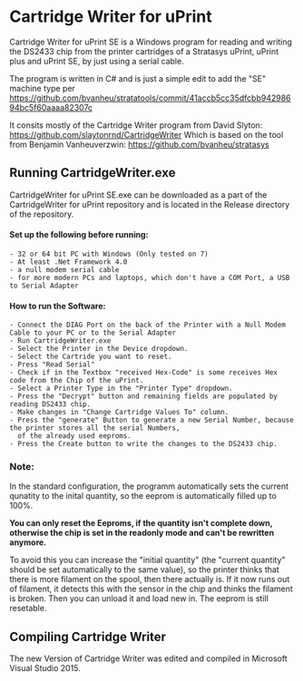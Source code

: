 # Cartridge Writer for uPrint

Cartridge Writer for uPrint SE is a Windows program for reading and writing the
DS2433 chip from the printer cartridges of a Stratasys uPrint, uPrint plus and uPrint SE, by just using a serial cable.

The program is written in C# and is just a simple edit to add the "SE" machine type per https://github.com/bvanheu/stratatools/commit/41accb5cc35dfcbb94298694bc5f60aaaa82307c

It consits mostly of the Cartridge Writer program from David Slyton:
https://github.com/slaytonrnd/CartridgeWriter
Which is based on the tool from Benjamin Vanheuverzwin:
	https://github.com/bvanheu/stratasys

## Running CartridgeWriter.exe
CartridgeWriter for uPrint SE.exe can be downloaded as a part of the CartridgeWriter for uPrint repository
and is located in the Release directory of the repository.  

#### Set up the following before running:

	- 32 or 64 bit PC with Windows (Only tested on 7)
	- At least .Net Framework 4.0
	- a null modem serial cable
	- for more modern PCs and laptops, which don't have a COM Port, a USB to Serial Adapter
	
#### How to run the Software:
	
	- Connect the DIAG Port on the back of the Printer with a Null Modem Cable to your PC or to the Serial Adapter
	- Run CartridgeWriter.exe
	- Select the Printer in the Device dropdown.
	- Select the Cartride you want to reset.
	- Press "Read Serial"
	- Check if in the Textbox "received Hex-Code" is some receives Hex code from the Chip of the uPrint.
	- Select a Printer Type in the "Printer Type" dropdown.
	- Press the "Decrypt" button and remaining fields are populated by reading DS2433 chip.
	- Make changes in "Change Cartridge Values To" column.
	- Press the "generate" Button to generate a new Serial Number, because the printer stores all the serial Numbers,
	  of the already used eeproms.
	- Press the Create button to write the changes to the DS2433 chip.

### Note: 
	
In the standard configuration, the programm automatically sets the current qunatity to the inital quantity,
so the eeprom is automatically filled up to 100%.

**You can only reset the Eeproms, if the quantity isn't complete down, otherwise the chip is set in the readonly mode and can't be rewritten anymore.**

To avoid this you can increase the "initial quantity" (the "current quantity" should be set automatically to the same value),
so the printer thinks  that there is more filament on the spool, then there actually is. If it now runs out of filament,
it detects this with the sensor in the chip and thinks the filament is broken.
Then you can unload it and load new in. The eeprom is still resetable.

## Compiling Cartridge Writer
The new Version of Cartridge Writer was edited and compiled in Microsoft Visual Studio 2015.	
